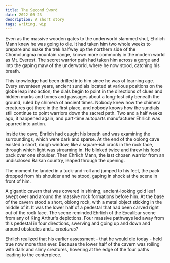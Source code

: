 ```yaml
---
title: The Second Sword
date: 2022-06-23
description: A short story
tags: writing, wip
---
```

Even as the massive wooden gates to the underworld slammed shut, Ehrlich Mann knew he was going to die. It had taken him two whole weeks to prepare and make the trek halfway up the northern side of the Chomolungma mountain range, known more commonly in the modern world as Mt. Everest. The secret warrior path had taken him across a gorge and into the gaping maw of the underworld, where he now stood, catching his breath.

This knowledge had been drilled into him since he was of learning age. Every seventeen years, ancient sundials located at various positions on the globe leap into action; the dials begin to point in the directions of clues and hidden marks and tomes and passages about a long-lost city beneath the ground, ruled by chimera of ancient times. Nobody knew how the chimera creatures got there in the first place, and nobody knows how the sundials still continue to point warriors down the sacred path. Two and a half weeks ago, it happened again, and part-time autoparts manufacturer Ehrlich was spurred into action.

Inside the cave, Ehrlich had caught his breath and was examining the surroundings, which were dark and sparse. At the end of the oblong cave existed a short, rough window, like a square-ish crack in the rock face, through which light was streaming in. He blinked twice and threw his food pack over one shoulder. Then Ehrlich Mann, the last chosen warrior from an undisclosed Balkan country, leaped through the opening.

The moment he landed in a tuck-and-roll and jumped to his feet, the pack dropped from his shoulder and he stood, gaping in shock at the scene in front of him.

A gigantic cavern that was covered in shining, ancient-looking gold leaf swept over and around the massive rock formations before him. At the base of the cavern stood a short, oblong rock, with a metal object sticking in the middle of it. It was the lower half of a pedestal that had been carved right out of the rock face. The scene reminded Ehrlich of the Excalibur scene from any of King Arthur's depictions. Four massive pathways led away from this pedestal in four directions, swerving and going up and down and around obstacles and... *creatures*?

Ehrlich realized that his earlier assessment - that he would die today - held true now more than ever. Because the lower half of the cavern was roiling with dark and slimy creatures, hovering at the edge of the four paths leading to the centerpiece.
